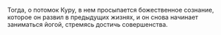 Тогда, о потомок Куру, в нем просыпается божественное сознание, которое он развил в предыдущих жизнях, и он снова начинает заниматься йогой, стремясь достичь совершенства.